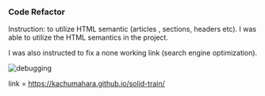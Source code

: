 ### Code Refactor

Instruction: to utilize HTML semantic (articles , sections, headers etc).
I was able to utilize the HTML semantics in the project.

I was also instructed to fix a none working link (search engine optimization). 

![debugging](https://user-images.githubusercontent.com/42631863/75631841-94af2000-5bb3-11ea-95af-4fc45e5be759.png)

link = https://kachumahara.github.io/solid-train/

